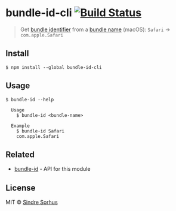 # bundle-id-cli [![Build Status](https://travis-ci.org/sindresorhus/bundle-id-cli.svg?branch=master)](https://travis-ci.org/sindresorhus/bundle-id-cli)

> Get [bundle identifier](https://developer.apple.com/library/Mac/documentation/General/Reference/InfoPlistKeyReference/Articles/CoreFoundationKeys.html#//apple_ref/doc/plist/info/CFBundleIdentifier) from a [bundle name](https://developer.apple.com/library/Mac/documentation/General/Reference/InfoPlistKeyReference/Articles/CoreFoundationKeys.html#//apple_ref/doc/plist/info/CFBundleName) (macOS): `Safari` → `com.apple.Safari`


## Install

```
$ npm install --global bundle-id-cli
```


## Usage

```
$ bundle-id --help

  Usage
    $ bundle-id <bundle-name>

  Example
    $ bundle-id Safari
    com.apple.Safari
```


## Related

- [bundle-id](https://github.com/sindresorhus/bundle-id) - API for this module


## License

MIT © [Sindre Sorhus](https://sindresorhus.com)
